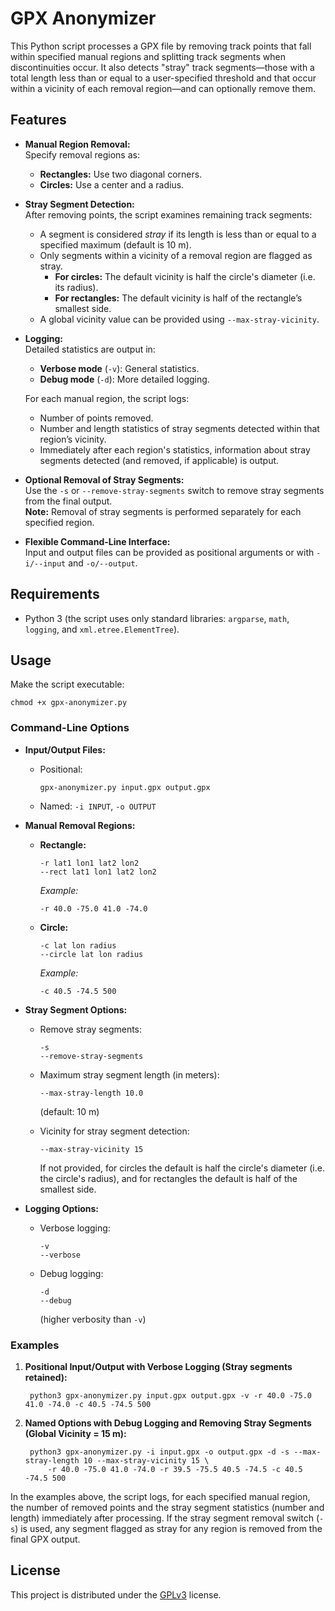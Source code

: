 # GPX Anonymizer

This Python script processes a GPX file by removing track points that fall within specified manual regions and splitting track segments when discontinuities occur. It also detects "stray" track segments—those with a total length less than or equal to a user-specified threshold and that occur within a vicinity of each removal region—and can optionally remove them.

## Features

- **Manual Region Removal:**  
  Specify removal regions as:
  - **Rectangles:** Use two diagonal corners.
  - **Circles:** Use a center and a radius.

- **Stray Segment Detection:**  
  After removing points, the script examines remaining track segments:
  - A segment is considered *stray* if its length is less than or equal to a specified maximum (default is 10 m).
  - Only segments within a vicinity of a removal region are flagged as stray.
    - **For circles:** The default vicinity is half the circle's diameter (i.e. its radius).
    - **For rectangles:** The default vicinity is half of the rectangle’s smallest side.
  - A global vicinity value can be provided using `--max-stray-vicinity`.

- **Logging:**  
  Detailed statistics are output in:
  - **Verbose mode** (`-v`): General statistics.
  - **Debug mode** (`-d`): More detailed logging.
  
  For each manual region, the script logs:
  - Number of points removed.
  - Number and length statistics of stray segments detected within that region’s vicinity.
  - Immediately after each region's statistics, information about stray segments detected (and removed, if applicable) is output.

- **Optional Removal of Stray Segments:**  
  Use the `-s` or `--remove-stray-segments` switch to remove stray segments from the final output.  
  **Note:** Removal of stray segments is performed separately for each specified region.

- **Flexible Command-Line Interface:**  
  Input and output files can be provided as positional arguments or with `-i/--input` and `-o/--output`.

## Requirements

- Python 3 (the script uses only standard libraries: `argparse`, `math`, `logging`, and `xml.etree.ElementTree`).

## Usage

Make the script executable:

    chmod +x gpx-anonymizer.py

### Command-Line Options

- **Input/Output Files:**
  - Positional:  

        gpx-anonymizer.py input.gpx output.gpx

  - Named: `-i INPUT`, `-o OUTPUT`

- **Manual Removal Regions:**
  - **Rectangle:**  

        -r lat1 lon1 lat2 lon2
        --rect lat1 lon1 lat2 lon2

    *Example:*  

        -r 40.0 -75.0 41.0 -74.0

  - **Circle:**  

        -c lat lon radius
        --circle lat lon radius

    *Example:*  

        -c 40.5 -74.5 500

- **Stray Segment Options:**
  - Remove stray segments:  

        -s
        --remove-stray-segments

  - Maximum stray segment length (in meters):  

        --max-stray-length 10.0

    (default: 10 m)

  - Vicinity for stray segment detection:  

        --max-stray-vicinity 15

    If not provided, for circles the default is half the circle's diameter (i.e. the circle's radius), and for rectangles the default is half of the smallest side.

- **Logging Options:**
  - Verbose logging:  

        -v
        --verbose

  - Debug logging:  

        -d
        --debug

    (higher verbosity than `-v`)

### Examples

1. **Positional Input/Output with Verbose Logging (Stray segments retained):**

        python3 gpx-anonymizer.py input.gpx output.gpx -v -r 40.0 -75.0 41.0 -74.0 -c 40.5 -74.5 500

2. **Named Options with Debug Logging and Removing Stray Segments (Global Vicinity = 15 m):**

        python3 gpx-anonymizer.py -i input.gpx -o output.gpx -d -s --max-stray-length 10 --max-stray-vicinity 15 \
            -r 40.0 -75.0 41.0 -74.0 -r 39.5 -75.5 40.5 -74.5 -c 40.5 -74.5 500

In the examples above, the script logs, for each specified manual region, the number of removed points and the stray segment statistics (number and length) immediately after processing. If the stray segment removal switch (`-s`) is used, any segment flagged as stray for any region is removed from the final GPX output.

## License

This project is distributed under the [GPLv3](LICENSE) license.
